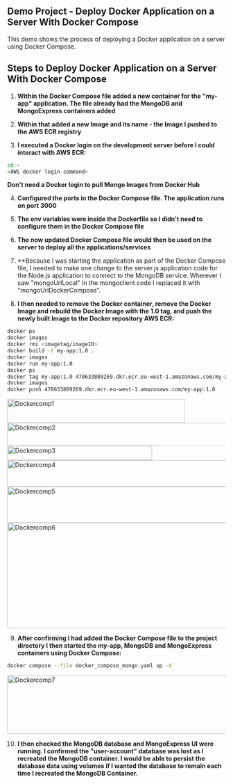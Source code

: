## Demo Project - Deploy Docker Application on a Server With Docker Compose

This demo shows the process of deploying a Docker application on a server using Docker Compose.

## Steps to Deploy Docker Application on a Server With Docker Compose

1. **Within the Docker Compose file added a new container for the "my-app" application. The file already had the MongoDB and MongoExpress containers added**

2. **Within that added a new Image and its name - the Image I pushed to the AWS ECR registry**

3. **I executed a Docker login on the development server before I could interact with AWS ECR:**

```bash
cd ~
<AWS docker login command>
```

**Don't need a Docker login to pull Mongo Images from Docker Hub**

4. **Configured the ports in the Docker Compose file. The application runs on port 3000**

5. **The env variables were inside the Dockerfile so I didn't need to configure them in the Docker Compose file**

6. **The now updated Docker Compose file would then be used on the server to deploy all the applications/services**

7. **Because I was starting the application as part of the Docker Compose file, I needed to make one change to the server.js application code for the Node.js application to connect to the MongoDB service. Wherever I saw "mongoUrlLocal" in the mongoclient code I replaced it with "mongoUrlDockerCompose".

8. **I then needed to remove the Docker container, remove the Docker Image and rebuild the Docker Image with the 1.0 tag, and push the newly built Image to the Docker repository AWS ECR:**

```bash
docker ps
docker images
docker rmi <imagetag/imageID>
docker build -t my-app:1.0 .
docker images
docker run my-app:1.0
docker ps
docker tag my-app:1.0 470633809269.dkr.ecr.eu-west-1.amazonaws.com/my-app:1.0
docker images
docker push 470633809269.dkr.ecr.eu-west-1.amazonaws.com/my-app:1.0
```

<img width="410" height="55" alt="Dockercomp1" src="https://github.com/user-attachments/assets/7c95f15c-a3c6-49e5-a5ac-498150c7c488" />

<img width="913" height="53" alt="Dockercomp2" src="https://github.com/user-attachments/assets/eb5ce4aa-0632-4c85-b087-2027bf5217ed" />

<img width="334" height="33" alt="Dockercomp3" src="https://github.com/user-attachments/assets/cddd890f-5519-44c1-a8b0-f6739a1c0c3f" />

<img width="1386" height="61" alt="Dockercomp4" src="https://github.com/user-attachments/assets/a0942483-a11e-40c3-8936-06b33b99a75b" />

<img width="1256" height="83" alt="Dockercomp5" src="https://github.com/user-attachments/assets/7dd42137-d303-466e-9913-df3a67d096b6" />

<img width="1161" height="243" alt="Dockercomp6" src="https://github.com/user-attachments/assets/1fb2e5ec-9ef8-4f0e-8940-3243899e44b5" />


9. **After confirming I had added the Docker Compose file to the project directory I then started the my-app, MongoDB and MongoExpress containers using Docker Compose:**

```bash
docker compose --file docker_compose_mongo.yaml up -d
```

<img width="547" height="135" alt="Dockercomp7" src="https://github.com/user-attachments/assets/d6b91131-25b1-447f-9345-2f0657b39926" />

10. **I then checked the MongoDB database and MongoExpress UI were running. I confirmed the "user-account" database was lost as I recreated the MongoDB container. I would be able to persist the database data using volumes if I wanted the database to remain each time I recreated the MongoDB Container.**
